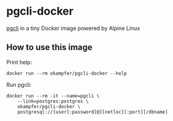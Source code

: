 # pgcli-docker
[pgcli](https://github.com/dbcli/pgcli) in a tiny Docker image powered by Alpine Linux

## How to use this image

Print help:

```shell
docker run --rm okampfer/pgcli-docker --help
```

Run pgcli:

```shell
docker run --rm -it --name=pgcli \
    --link=postgres:postgres \
    okampfer/pgcli-docker \
    postgresql://[user[:password]@][netloc][:port][/dbname]
```
